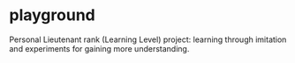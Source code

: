 # playground
Personal Lieutenant rank (Learning Level) project: learning through imitation and experiments for gaining more understanding.
